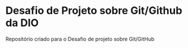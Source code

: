 #  Desafio de Projeto sobre Git/Github da DIO
<p>Repositório criado para o Desafio de projeto sobre Git/GitHub</p>
